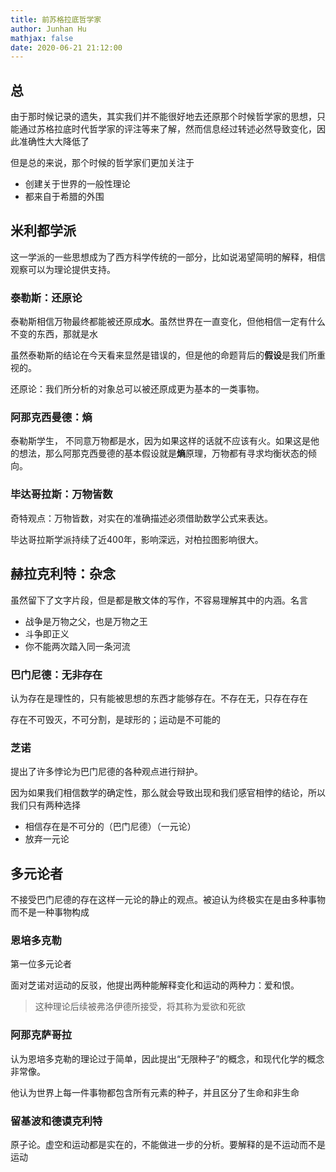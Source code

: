 ```yaml
---
title: 前苏格拉底哲学家
author: Junhan Hu
mathjax: false
date: 2020-06-21 21:12:00
---
```


## 总

由于那时候记录的遗失，其实我们并不能很好地去还原那个时候哲学家的思想，只能通过苏格拉底时代哲学家的评注等来了解，然而信息经过转述必然导致变化，因此准确性大大降低了

但是总的来说，那个时候的哲学家们更加关注于

* 创建关于世界的一般性理论
* 都来自于希腊的外围

## 米利都学派

这一学派的一些思想成为了西方科学传统的一部分，比如说渴望简明的解释，相信观察可以为理论提供支持。

### 泰勒斯：还原论

泰勒斯相信万物最终都能被还原成**水**。虽然世界在一直变化，但他相信一定有什么不变的东西，那就是水

虽然泰勒斯的结论在今天看来显然是错误的，但是他的命题背后的**假设**是我们所重视的。

还原论：我们所分析的对象总可以被还原成更为基本的一类事物。

### 阿那克西曼德：熵

泰勒斯学生， 不同意万物都是水，因为如果这样的话就不应该有火。如果这是他的想法，那么阿那克西曼德的基本假设就是**熵**原理，万物都有寻求均衡状态的倾向。

### 毕达哥拉斯：万物皆数

奇特观点：万物皆数，对实在的准确描述必须借助数学公式来表达。

毕达哥拉斯学派持续了近400年，影响深远，对柏拉图影响很大。

## 赫拉克利特：杂念

虽然留下了文字片段，但是都是散文体的写作，不容易理解其中的内涵。名言

* 战争是万物之父，也是万物之王
* 斗争即正义
* 你不能两次踏入同一条河流

### 巴门尼德：无**非存在**

认为存在是理性的，只有能被思想的东西才能够存在。不存在无，只存在存在

存在不可毁灭，不可分割，是球形的；运动是不可能的

### 芝诺

提出了许多悖论为巴门尼德的各种观点进行辩护。

因为如果我们相信数学的确定性，那么就会导致出现和我们感官相悖的结论，所以我们只有两种选择

* 相信存在是不可分的（巴门尼德）（一元论）
* 放弃一元论

## 多元论者

不接受巴门尼德的存在这样一元论的静止的观点。被迫认为终极实在是由多种事物而不是一种事物构成

### 恩培多克勒

第一位多元论者

面对芝诺对运动的反驳，他提出两种能解释变化和运动的两种力：爱和恨。

> 这种理论后续被弗洛伊德所接受，将其称为爱欲和死欲

### 阿那克萨哥拉

认为恩培多克勒的理论过于简单，因此提出“无限种子”的概念，和现代化学的概念非常像。

他认为世界上每一件事物都包含所有元素的种子，并且区分了生命和非生命

### 留基波和德谟克利特

原子论。虚空和运动都是实在的，不能做进一步的分析。要解释的是不运动而不是运动